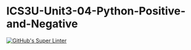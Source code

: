 # ICS3U-Unit3-04-Python-Positive-and-Negative

[![GitHub's Super Linter](https://github.com/haokai-li/ICS3U-Unit3-04-Python-Positive-and-Negative/workflows/GitHub's%20Super%20Linter/badge.svg)](https://github.com/haokai-li/ICS3U-Unit3-04-Python-Positive-and-Negative/actions)
